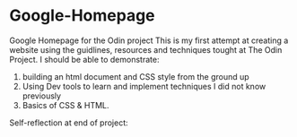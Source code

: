 # Google-Homepage
Google Homepage for the Odin project
This is my first attempt at creating a website using the guidlines, resources and techniques tought at The Odin Project. I should be able to demonstrate:
1. building an html document and CSS style from the ground up
2. Using Dev tools to learn and implement techniques I did not know previously
3. Basics of CSS & HTML.

Self-reflection at end of project: